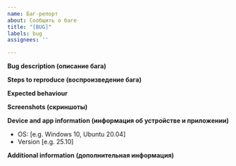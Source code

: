 ```yaml
---
name: Баг-репорт
about: Сообщить о баге
title: "[BUG]"
labels: bug
assignees: ''

---
```


**Bug description (описание бага)**

**Steps to reproduce (воспроизведение бага)**

**Expected behaviour**

**Screenshots (скриншоты)**

**Device and app information (информация об устройстве и приложении)**
 - OS: [e.g. Windows 10, Ubuntu 20.04]
 - Version [e.g. 25.10]

**Additional information (дополнительная информация)**
